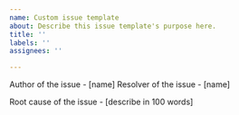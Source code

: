 ```yaml
---
name: Custom issue template
about: Describe this issue template's purpose here.
title: ''
labels: ''
assignees: ''

---
```


Author of the issue - [name]
Resolver of the issue - [name]

Root cause of the issue - [describe in 100 words]
